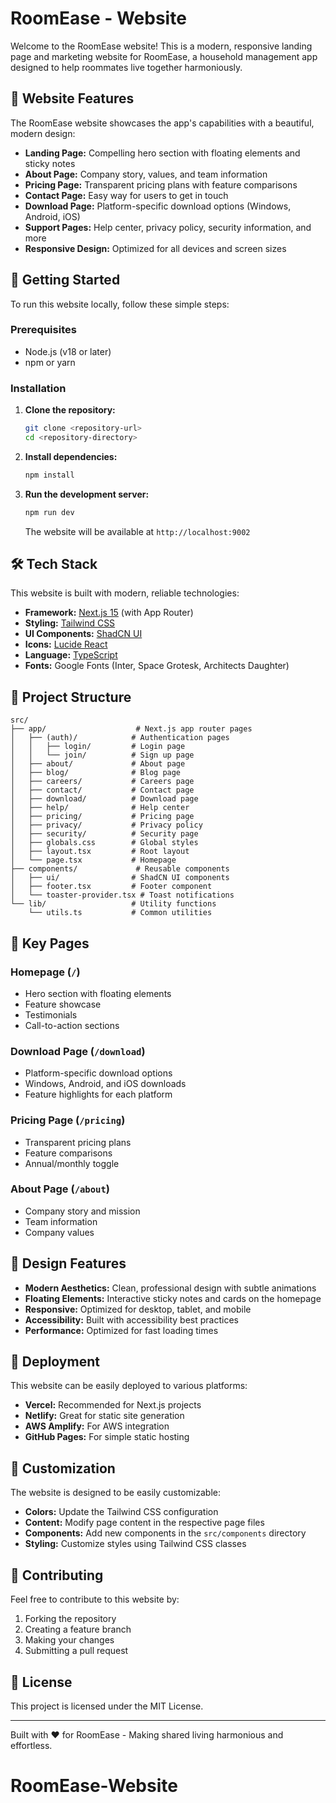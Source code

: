 
# RoomEase - Website

Welcome to the RoomEase website! This is a modern, responsive landing page and marketing website for RoomEase, a household management app designed to help roommates live together harmoniously.

## 🎨 Website Features

The RoomEase website showcases the app's capabilities with a beautiful, modern design:

- **Landing Page:** Compelling hero section with floating elements and sticky notes
- **About Page:** Company story, values, and team information
- **Pricing Page:** Transparent pricing plans with feature comparisons
- **Contact Page:** Easy way for users to get in touch
- **Download Page:** Platform-specific download options (Windows, Android, iOS)
- **Support Pages:** Help center, privacy policy, security information, and more
- **Responsive Design:** Optimized for all devices and screen sizes

## 🚀 Getting Started

To run this website locally, follow these simple steps:

### Prerequisites

- Node.js (v18 or later)
- npm or yarn

### Installation

1. **Clone the repository:**
   ```bash
   git clone <repository-url>
   cd <repository-directory>
   ```

2. **Install dependencies:**
   ```bash
   npm install
   ```

3. **Run the development server:**
   ```bash
   npm run dev
   ```
   
   The website will be available at `http://localhost:9002`

## 🛠️ Tech Stack

This website is built with modern, reliable technologies:

- **Framework:** [Next.js 15](https://nextjs.org/) (with App Router)
- **Styling:** [Tailwind CSS](https://tailwindcss.com/)
- **UI Components:** [ShadCN UI](https://ui.shadcn.com/)
- **Icons:** [Lucide React](https://lucide.dev/)
- **Language:** [TypeScript](https://www.typescriptlang.org/)
- **Fonts:** Google Fonts (Inter, Space Grotesk, Architects Daughter)

## 📁 Project Structure

```
src/
├── app/                    # Next.js app router pages
│   ├── (auth)/            # Authentication pages
│   │   ├── login/         # Login page
│   │   └── join/          # Sign up page
│   ├── about/             # About page
│   ├── blog/              # Blog page
│   ├── careers/           # Careers page
│   ├── contact/           # Contact page
│   ├── download/          # Download page
│   ├── help/              # Help center
│   ├── pricing/           # Pricing page
│   ├── privacy/           # Privacy policy
│   ├── security/          # Security page
│   ├── globals.css        # Global styles
│   ├── layout.tsx         # Root layout
│   └── page.tsx           # Homepage
├── components/             # Reusable components
│   ├── ui/                # ShadCN UI components
│   ├── footer.tsx         # Footer component
│   └── toaster-provider.tsx # Toast notifications
└── lib/                   # Utility functions
    └── utils.ts           # Common utilities
```

## 🎯 Key Pages

### Homepage (`/`)
- Hero section with floating elements
- Feature showcase
- Testimonials
- Call-to-action sections

### Download Page (`/download`)
- Platform-specific download options
- Windows, Android, and iOS downloads
- Feature highlights for each platform

### Pricing Page (`/pricing`)
- Transparent pricing plans
- Feature comparisons
- Annual/monthly toggle

### About Page (`/about`)
- Company story and mission
- Team information
- Company values

## 🎨 Design Features

- **Modern Aesthetics:** Clean, professional design with subtle animations
- **Floating Elements:** Interactive sticky notes and cards on the homepage
- **Responsive:** Optimized for desktop, tablet, and mobile
- **Accessibility:** Built with accessibility best practices
- **Performance:** Optimized for fast loading times

## 🚀 Deployment

This website can be easily deployed to various platforms:

- **Vercel:** Recommended for Next.js projects
- **Netlify:** Great for static site generation
- **AWS Amplify:** For AWS integration
- **GitHub Pages:** For simple static hosting

## 📝 Customization

The website is designed to be easily customizable:

- **Colors:** Update the Tailwind CSS configuration
- **Content:** Modify page content in the respective page files
- **Components:** Add new components in the `src/components` directory
- **Styling:** Customize styles using Tailwind CSS classes

## 🤝 Contributing

Feel free to contribute to this website by:

1. Forking the repository
2. Creating a feature branch
3. Making your changes
4. Submitting a pull request

## 📄 License

This project is licensed under the MIT License.

---

Built with ❤️ for RoomEase - Making shared living harmonious and effortless.
# RoomEase-Website
